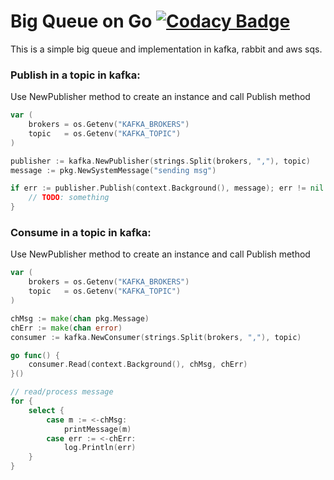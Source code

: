 # Big Queue on Go [![Codacy Badge](https://app.codacy.com/project/badge/Grade/53ec882dd04f49be98108da8ec0f0dcd)](https://www.codacy.com/gh/patriciabonaldy/big_queue/dashboard?utm_source=github.com&amp;utm_medium=referral&amp;utm_content=patriciabonaldy/big_queue&amp;utm_campaign=Badge_Grade)

This is a simple big queue and implementation in kafka, rabbit and aws sqs.


### Publish in a topic in kafka:
Use NewPublisher method to create an instance and call Publish method
```go
var (
    brokers = os.Getenv("KAFKA_BROKERS")
    topic   = os.Getenv("KAFKA_TOPIC")
)

publisher := kafka.NewPublisher(strings.Split(brokers, ","), topic)
message := pkg.NewSystemMessage("sending msg")

if err := publisher.Publish(context.Background(), message); err != nil {
    // TODO: something
}

```

### Consume in a topic in kafka:
Use NewPublisher method to create an instance and call Publish method
```go
var (
    brokers = os.Getenv("KAFKA_BROKERS")
    topic   = os.Getenv("KAFKA_TOPIC")
)

chMsg := make(chan pkg.Message)
chErr := make(chan error)
consumer := kafka.NewConsumer(strings.Split(brokers, ","), topic)

go func() {
    consumer.Read(context.Background(), chMsg, chErr)
}()

// read/process message
for {
    select {
        case m := <-chMsg:
            printMessage(m)
        case err := <-chErr:
            log.Println(err)
    }
}

```
